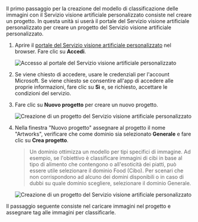 Il primo passaggio per la creazione del modello di classificazione delle immagini con il Servizio visione artificiale personalizzato consiste nel creare un progetto. In questa unità si userà il portale del Servizio visione artificiale personalizzato per creare un progetto del Servizio visione artificiale personalizzato.

1. Aprire il [portale del Servizio visione artificiale personalizzato](https://www.customvision.ai/) nel browser. Fare clic su **Accedi**.

    ![Accesso al portale del Servizio visione artificiale personalizzato](../media/1-portal-sign-in.png)

1. Se viene chiesto di accedere, usare le credenziali per l'account Microsoft. Se viene chiesto se consentire all'app di accedere alle proprie informazioni, fare clic su **Sì** e, se richiesto, accettare le condizioni del servizio.

1. Fare clic su **Nuovo progetto** per creare un nuovo progetto.

    ![Creazione di un progetto del Servizio visione artificiale personalizzato](../media/1-portal-click-new-project.png)

1. Nella finestra "Nuovo progetto" assegnare al progetto il nome "Artworks", verificare che come dominio sia selezionato **Generale** e fare clic su **Crea progetto**.

    > Un dominio ottimizza un modello per tipi specifici di immagine. Ad esempio, se l'obiettivo è classificare immagini di cibi in base al tipo di alimento che contengono o all'esoticità dei piatti, può essere utile selezionare il dominio Food (Cibo). Per scenari che non corrispondono ad alcuno dei domini disponibili o in caso di dubbi su quale dominio scegliere, selezionare il dominio Generale.

   ![Creazione di un progetto del Servizio visione artificiale personalizzato](../media/1-portal-create-project.png)

Il passaggio seguente consiste nel caricare immagini nel progetto e assegnare tag alle immagini per classificarle.